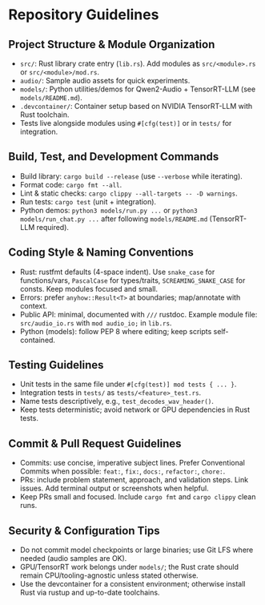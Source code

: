 # Repository Guidelines

## Project Structure & Module Organization
- `src/`: Rust library crate entry (`lib.rs`). Add modules as `src/<module>.rs` or `src/<module>/mod.rs`.
- `audio/`: Sample audio assets for quick experiments.
- `models/`: Python utilities/demos for Qwen2-Audio + TensorRT-LLM (see `models/README.md`).
- `.devcontainer/`: Container setup based on NVIDIA TensorRT-LLM with Rust toolchain.
- Tests live alongside modules using `#[cfg(test)]` or in `tests/` for integration.

## Build, Test, and Development Commands
- Build library: `cargo build --release` (use `--verbose` while iterating).
- Format code: `cargo fmt --all`.
- Lint & static checks: `cargo clippy --all-targets -- -D warnings`.
- Run tests: `cargo test` (unit + integration).
- Python demos: `python3 models/run.py ...` or `python3 models/run_chat.py ...` after following `models/README.md` (TensorRT-LLM required).

## Coding Style & Naming Conventions
- Rust: rustfmt defaults (4-space indent). Use `snake_case` for functions/vars, `PascalCase` for types/traits, `SCREAMING_SNAKE_CASE` for consts. Keep modules focused and small.
- Errors: prefer `anyhow::Result<T>` at boundaries; map/annotate with context.
- Public API: minimal, documented with `///` rustdoc. Example module file: `src/audio_io.rs` with `mod audio_io;` in `lib.rs`.
- Python (models): follow PEP 8 where editing; keep scripts self-contained.

## Testing Guidelines
- Unit tests in the same file under `#[cfg(test)] mod tests { ... }`.
- Integration tests in `tests/` as `tests/<feature>_test.rs`.
- Name tests descriptively, e.g., `test_decodes_wav_header()`.
- Keep tests deterministic; avoid network or GPU dependencies in Rust tests.

## Commit & Pull Request Guidelines
- Commits: use concise, imperative subject lines. Prefer Conventional Commits when possible: `feat:`, `fix:`, `docs:`, `refactor:`, `chore:`.
- PRs: include problem statement, approach, and validation steps. Link issues. Add terminal output or screenshots when helpful.
- Keep PRs small and focused. Include `cargo fmt` and `cargo clippy` clean runs.

## Security & Configuration Tips
- Do not commit model checkpoints or large binaries; use Git LFS where needed (audio samples are OK).
- GPU/TensorRT work belongs under `models/`; the Rust crate should remain CPU/tooling-agnostic unless stated otherwise.
- Use the devcontainer for a consistent environment; otherwise install Rust via rustup and up-to-date toolchains.
